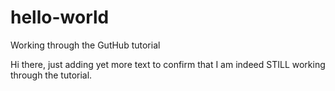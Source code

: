 # hello-world
Working through the GutHub tutorial

Hi there, just adding yet more text to confirm that I am indeed STILL working through the tutorial.
